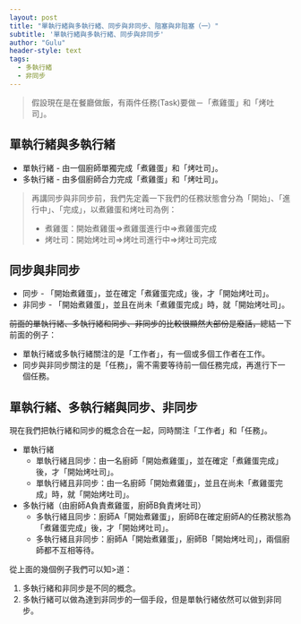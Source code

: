 ```yaml
---
layout: post
title: "單執行緒與多執行緒、同步與非同步、阻塞與非阻塞（一）"
subtitle: '單執行緒與多執行緒、同步與非同步'
author: "Gulu"
header-style: text
tags:
  - 多執行緒
  - 非同步
---
```



> 假設現在是在餐廳做飯，有兩件任務(Task)要做－「煮雞蛋」和「烤吐司」。

## 單執行緒與多執行緒
- 單執行緒 - 由一個廚師單獨完成「煮雞蛋」和「烤吐司」。
- 多執行緒 - 由多個廚師合力完成「煮雞蛋」和「烤吐司」。

> 再講同步與非同步前，我們先定義一下我們的任務狀態會分為「開始」、「進行中」、「完成」，以煮雞蛋和烤吐司為例：
> - 煮雞蛋：開始煮雞蛋=>煮雞蛋進行中=>煮雞蛋完成
> - 烤吐司：開始烤吐司=>烤吐司進行中=>烤吐司完成

## 同步與非同步
- 同步 - 「開始煮雞蛋」，並在確定「煮雞蛋完成」後，才「開始烤吐司」。
- 非同步 - 「開始煮雞蛋」，並且在尚未「煮雞蛋完成」時，就「開始烤吐司」。

~~前面的單執行緒、多執行緒和同步、非同步的比較很顯然大部份是廢話，~~總結一下前面的例子：
- 單執行緒或多執行緒關注的是「工作者」，有一個或多個工作者在工作。
- 同步與非同步關注的是「任務」，需不需要等待前一個任務完成，再進行下一個任務。

## 單執行緒、多執行緒與同步、非同步
現在我們把執行緒和同步的概念合在一起，同時關注「工作者」和「任務」。
- 單執行緒
  - 單執行緒且同步：由一名廚師「開始煮雞蛋」，並在確定「煮雞蛋完成」後，才「開始烤吐司」。
  - 單執行緒且非同步：由一名廚師「開始煮雞蛋」，並且在尚未「煮雞蛋完成」時，就「開始烤吐司」。
- 多執行緒（由廚師A負責煮雞蛋，廚師B負責烤吐司）
  - 多執行緒且同步：廚師A「開始煮雞蛋」，廚師B在確定廚師A的任務狀態為「煮雞蛋完成」後，才「開始烤吐司」。
  - 多執行緒且非同步：廚師A「開始煮雞蛋」，廚師B「開始烤吐司」，兩個廚師都不互相等待。

從上面的幾個例子我們可以知>道：
1. 多執行緒和非同步是不同的概念。
2. 多執行緒可以做為達到非同步的一個手段，但是單執行緒依然可以做到非同步。